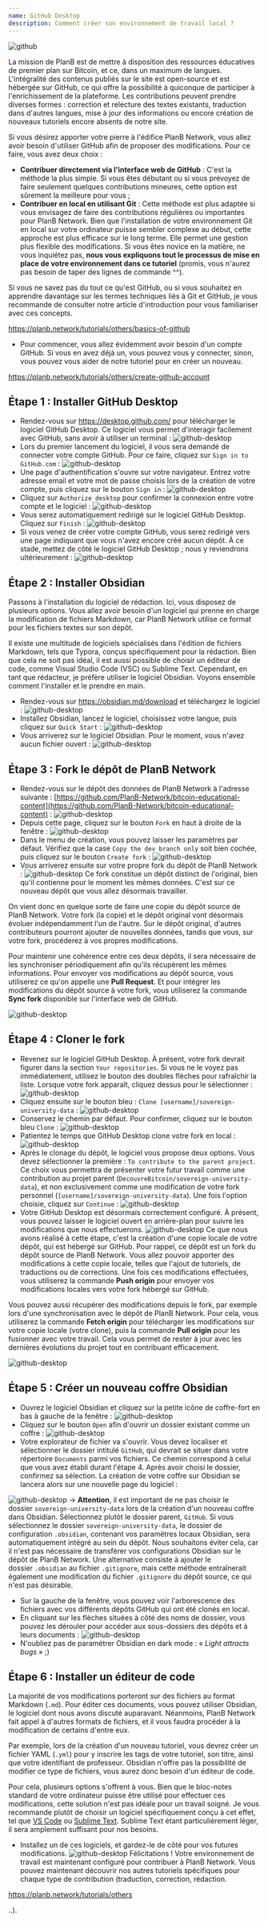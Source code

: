 ```yaml
---
name: GitHub Desktop
description: Comment créer son environnement de travail local ?
---
```

![github](assets/cover.webp)

La mission de PlanB est de mettre à disposition des ressources éducatives de premier plan sur Bitcoin, et ce, dans un maximum de langues. L'intégralité des contenus publiés sur le site est open-source et est hébergée sur GitHub, ce qui offre la possibilité à quiconque de participer à l'enrichissement de la plateforme. Les contributions peuvent prendre diverses formes : correction et relecture des textes existants, traduction dans d'autres langues, mise à jour des informations ou encore création de nouveaux tutoriels encore absents de notre site.

Si vous désirez apporter votre pierre à l'édifice PlanB Network, vous allez avoir besoin d'utiliser GitHub afin de proposer des modifications. Pour ce faire, vous avez deux choix :
- **Contribuer directement via l'interface web de GitHub** : C'est la méthode la plus simple. Si vous êtes débutant ou si vous prévoyez de faire seulement quelques contributions mineures, cette option est sûrement la meilleure pour vous ;
- **Contribuer en local en utilisant Git** : Cette méthode est plus adaptée si vous envisagez de faire des contributions régulières ou importantes pour PlanB Network. Bien que l'installation de votre environnement Git en local sur votre ordinateur puisse sembler complexe au début, cette approche est plus efficace sur le long terme. Elle permet une gestion plus flexible des modifications. Si vous êtes novice en la matière, ne vous inquiétez pas, **nous vous expliquons tout le processus de mise en place de votre environnement dans ce tutoriel** (promis, vous n'aurez pas besoin de taper des lignes de commande ^^).

Si vous ne savez pas du tout ce qu'est GitHub, ou si vous souhaitez en apprendre davantage sur les termes techniques liés à Git et GitHub, je vous recommande de consulter notre article d'introduction pour vous familiariser avec ces concepts.

https://planb.network/tutorials/others/basics-of-github



- Pour commencer, vous allez évidemment avoir besoin d'un compte GitHub. Si vous en avez déjà un, vous pouvez vous y connecter, sinon, vous pouvez vous aider de notre tutoriel pour en créer un nouveau.

https://planb.network/tutorials/others/create-github-account



## Étape 1 : Installer GitHub Desktop

- Rendez-vous sur https://desktop.github.com/ pour télécharger le logiciel GitHub Desktop. Ce logiciel vous permet d'interagir facilement avec GitHub, sans avoir à utiliser un terminal :
![github-desktop](assets/1.webp)
- Lors du premier lancement du logiciel, il vous sera demandé de connecter votre compte GitHub. Pour ce faire, cliquez sur `Sign in to GitHub.com` :
![github-desktop](assets/2.webp)
- Une page d'authentification s'ouvre sur votre navigateur. Entrez votre adresse email et votre mot de passe choisis lors de la création de votre compte, puis cliquez sur le bouton `Sign in` :
![github-desktop](assets/3.webp)
- Cliquez sur `Authorize desktop` pour confirmer la connexion entre votre compte et le logiciel :
![github-desktop](assets/4.webp)
- Vous serez automatiquement redirigé sur le logiciel GitHub Desktop. Cliquez sur `Finish` :
![github-desktop](assets/5.webp)
- Si vous venez de créer votre compte GitHub, vous serez redirigé vers une page indiquant que vous n'avez encore créé aucun dépôt. À ce stade, mettez de côté le logiciel GitHub Desktop ; nous y reviendrons ultérieurement :
![github-desktop](assets/6.webp)

## Étape 2 : Installer Obsidian 

Passons à l'installation du logiciel de rédaction. Ici, vous disposez de plusieurs options. Vous allez avoir besoin d'un logiciel qui prenne en charge la modification de fichiers Markdown, car PlanB Network utilise ce format pour les fichiers textes sur son dépôt. 

Il existe une multitude de logiciels spécialisés dans l'édition de fichiers Markdown, tels que Typora, conçus spécifiquement pour la rédaction. Bien que cela ne soit pas idéal, il est aussi possible de choisir un éditeur de code, comme Visual Studio Code (VSC) ou Sublime Text. Cependant, en tant que rédacteur, je préfère utiliser le logiciel Obsidian. Voyons ensemble comment l'installer et le prendre en main.

- Rendez-vous sur https://obsidian.md/download et téléchargez le logiciel :
![github-desktop](assets/7.webp)
- Installez Obsidian, lancez le logiciel, choisissez votre langue, puis cliquez sur `Quick Start` :
![github-desktop](assets/8.webp)
- Vous arriverez sur le logiciel Obsidian. Pour le moment, vous n'avez aucun fichier ouvert :
![github-desktop](assets/9.webp)

## Étape 3 : Fork le dépôt de PlanB Network

- Rendez-vous sur le dépôt des données de PlanB Network à l'adresse suivante : [https://github.com/PlanB-Network/bitcoin-educational-content](https://github.com/PlanB-Network/bitcoin-educational-content) :
![github-desktop](assets/10.webp)
- Depuis cette page, cliquez sur le bouton `Fork` en haut à droite de la fenêtre :
![github-desktop](assets/11.webp)
- Dans le menu de création, vous pouvez laisser les paramètres par défaut. Vérifiez que la case `Copy the dev branch only` soit bien cochée, puis cliquez sur le bouton `Create fork` :
![github-desktop](assets/12.webp)
- Vous arriverez ensuite sur votre propre fork du dépôt de PlanB Network :
![github-desktop](assets/13.webp)
Ce fork constitue un dépôt distinct de l'original, bien qu'il contienne pour le moment les mêmes données. C'est sur ce nouveau dépôt que vous allez désormais travailler.

On vient donc en quelque sorte de faire une copie du dépôt source de PlanB Network. Votre fork (la copie) et le dépôt original vont désormais évoluer indépendamment l'un de l'autre. Sur le dépôt original, d'autres contributeurs pourront ajouter de nouvelles données, tandis que vous, sur votre fork, procéderez à vos propres modifications.

Pour maintenir une cohérence entre ces deux dépôts, il sera nécessaire de les synchroniser périodiquement afin qu'ils récupèrent les mêmes informations. Pour envoyer vos modifications au dépôt source, vous utiliserez ce qu'on appelle une **Pull Request**. Et pour intégrer les modifications du dépôt source à votre fork, vous utiliserez la commande **Sync fork** disponible sur l'interface web de GitHub.

![github-desktop](assets/14.webp)

## Étape 4 : Cloner le fork 

- Revenez sur le logiciel GitHub Desktop. À présent, votre fork devrait figurer dans la section `Your repositories`. Si vous ne le voyez pas immédiatement, utilisez le bouton des doubles flèches pour rafraîchir la liste. Lorsque votre fork apparaît, cliquez dessus pour le sélectionner :
![github-desktop](assets/15.webp)
- Cliquez ensuite sur le bouton bleu : `Clone [username]/sovereign-university-data` :
![github-desktop](assets/16.webp)
- Conservez le chemin par défaut. Pour confirmer, cliquez sur le bouton bleu `Clone` :
![github-desktop](assets/17.webp)
- Patientez le temps que GitHub Desktop clone votre fork en local :
![github-desktop](assets/18.webp)
- Après le clonage du dépôt, le logiciel vous propose deux options. Vous devez sélectionner la première : `To contribute to the parent project`. Ce choix vous permettra de présenter votre futur travail comme une contribution au projet parent (`DecouvreBitcoin/sovereign-university-data`), et non exclusivement comme une modification de votre fork personnel (`[username]/sovereign-university-data`). Une fois l'option choisie, cliquez sur `Continue` :
![github-desktop](assets/19.webp)
- Votre GitHub Desktop est désormais correctement configuré. À présent, vous pouvez laisser le logiciel ouvert en arrière-plan pour suivre les modifications que nous effectuerons.
![github-desktop](assets/20.webp)
Ce que nous avons réalisé à cette étape, c'est la création d'une copie locale de votre dépôt, qui est hébergé sur GitHub. Pour rappel, ce dépôt est un fork du dépôt source de PlanB Network. Vous allez pouvoir apporter des modifications à cette copie locale, telles que l'ajout de tutoriels, de traductions ou de corrections. Une fois ces modifications effectuées, vous utiliserez la commande **Push origin** pour envoyer vos modifications locales vers votre fork hébergé sur GitHub.

Vous pouvez aussi récupérer des modifications depuis le fork, par exemple lors d'une synchronisation avec le dépôt de PlanB Network. Pour cela, vous utiliserez la commande **Fetch origin** pour télécharger les modifications sur votre copie locale (votre clone), puis la commande **Pull origin** pour les fusionner avec votre travail. Cela vous permet de rester à jour avec les dernières évolutions du projet tout en contribuant efficacement.

![github-desktop](assets/21.webp)
## Étape 5 : Créer un nouveau coffre Obsidian

- Ouvrez le logiciel Obsidian et cliquez sur la petite icône de coffre-fort en bas à gauche de la fenêtre :
![github-desktop](assets/22.webp)
- Cliquez sur le bouton `Open` afin d'ouvrir un dossier existant comme un coffre :
![github-desktop](assets/23.webp)
- Votre explorateur de fichier va s'ouvrir. Vous devez localiser et sélectionner le dossier intitulé `GitHub`, qui devrait se situer dans votre répertoire `Documents` parmi vos fichiers. Ce chemin correspond à celui que vous avez établi durant l'étape 4. Après avoir choisi le dossier, confirmez sa sélection. La création de votre coffre sur Obsidian se lancera alors sur une nouvelle page du logiciel :

![github-desktop](assets/24.webp)
-> **Attention**, il est important de ne pas choisir le dossier `sovereign-university-data` lors de la création d'un nouveau coffre dans Obsidian. Sélectionnez plutôt le dossier parent, `GitHub`. Si vous sélectionnez le dossier `sovereign-university-data`, le dossier de configuration `.obsidian`, contenant vos paramètres locaux Obsidian, sera automatiquement intégré au sein du dépôt. Nous souhaitons éviter cela, car il n'est pas nécessaire de transférer vos configurations Obsidian sur le dépôt de PlanB Network. Une alternative consiste à ajouter le dossier `.obsidian` au fichier `.gitignore`, mais cette méthode entraînerait également une modification du fichier `.gitignore` du dépôt source, ce qui n'est pas désirable.

- Sur la gauche de la fenêtre, vous pouvez voir l'arborescence des fichiers avec vos différents dépôts GitHub qui ont été clonés en local.
- En cliquant sur les flèches situées à côté des noms de dossier, vous pouvez les dérouler pour accéder aux sous-dossiers des dépôts et à leurs documents :
![github-desktop](assets/25.webp)
- N'oubliez pas de paramétrer Obsidian en dark mode : « _Light attracts bugs_ » ;)

## Étape 6 : Installer un éditeur de code

La majorité de vos modifications porteront sur des fichiers au format Markdown (`.md`). Pour éditer ces documents, vous pouvez utiliser Obsidian, le logiciel dont nous avons discuté auparavant. Néanmoins, PlanB Network fait appel à d'autres formats de fichiers, et il vous faudra procéder à la modification de certains d'entre eux.

Par exemple, lors de la création d'un nouveau tutoriel, vous devrez créer un fichier YAML (`.yml`) pour y inscrire les tags de votre tutoriel, son titre, ainsi que votre identifiant de professeur. Obsidian n'offre pas la possibilité de modifier ce type de fichiers, vous aurez donc besoin d'un éditeur de code.

Pour cela, plusieurs options s'offrent à vous. Bien que le bloc-notes standard de votre ordinateur puisse être utilisé pour effectuer ces modifications, cette solution n'est pas idéale pour un travail soigné. Je vous recommande plutôt de choisir un logiciel spécifiquement conçu à cet effet, tel que [VS Code](https://code.visualstudio.com/download) ou [Sublime Text](https://www.sublimetext.com/download). Sublime Text étant particulièrement léger, il sera amplement suffisant pour nos besoins.

- Installez un de ces logiciels, et gardez-le de côté pour vos futures modifications.
![github-desktop](assets/26.webp)
Félicitations ! Votre environnement de travail est maintenant configuré pour contribuer à PlanB Network. Vous pouvez maintenant découvrir nos autres tutoriels spécifiques pour chaque type de contribution (traduction, correction, rédaction.

https://planb.network/tutorials/others

..).